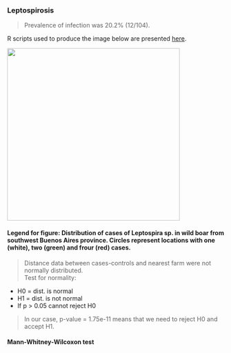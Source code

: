 ### Leptospirosis

>Prevalence of infection was 20.2% (12/104).  


R scripts used to produce the image below are presented [here](./Leptospira.R).

<img src="https://user-images.githubusercontent.com/20196847/90257145-21c1fa80-de1d-11ea-9fb3-c68ed4d216c2.jpg" height="400" width="400" img align="center">

#### Legend for figure: Distribution of cases of Leptospira sp. in wild boar from southwest Buenos Aires province. Circles represent locations with one (white), two (green) and frour (red) cases.        

>Distance data between cases-controls and nearest farm were not normally distributed.   
>Test for normality:    
- H0 = dist. is normal  
- H1 = dist. is not normal   
- If p > 0.05 cannot reject H0    
>In our case, p-value = 1.75e-11 means that we need to reject H0 and accept H1. 

#### Mann-Whitney-Wilcoxon test
